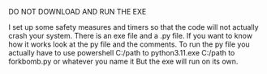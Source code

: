 DO NOT DOWNLOAD AND RUN THE EXE

I set up some safety measures and timers so that the code will not actually crash your system.
There is an exe file and a .py file. 
If you want to know how it works look at the py file and the comments.
To run the py file you actually have to use powershell C:/path to python3.11.exe  C:/path to forkbomb.py or whatever you name it
But the exe will run on its own.
